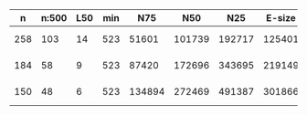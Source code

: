 n    |n:500  |L50  |min  |N75     |N50     |N25     |E-size  |max     |sum      |name
---  |---    |---  |---  |---     |---     |---     |---     |---     |---      |---
258  |103    |14   |523  |51601   |101739  |192717  |125401  |303326  |4793512  |Salmonella-unitigs.fa
184  |58     |9    |523  |87420   |172696  |343695  |219149  |537745  |4850344  |Salmonella-contigs.fa
150  |48     |6    |523  |134894  |272469  |491387  |301866  |537866  |4853351  |Salmonella-scaffolds.fa
